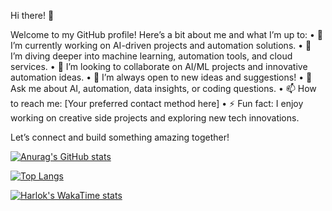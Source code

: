 Hi there! 👋

Welcome to my GitHub profile! Here’s a bit about me and what I’m up to:
	•	🔭 I’m currently working on AI-driven projects and automation solutions.
	•	🌱 I’m diving deeper into machine learning, automation tools, and cloud services.
	•	👯 I’m looking to collaborate on AI/ML projects and innovative automation ideas.
	•	🤔 I’m always open to new ideas and suggestions!
	•	💬 Ask me about AI, automation, data insights, or coding questions.
	•	📫 How to reach me: [Your preferred contact method here]
	•	⚡ Fun fact: I enjoy working on creative side projects and exploring new tech innovations.

Let’s connect and build something amazing together!

[![Anurag's GitHub stats](https://github-readme-stats.vercel.app/api?username=awakened-sudo&show_icons=true&theme=transparent)](https://github.com/anuraghazra/github-readme-stats)

[![Top Langs](https://github-readme-stats.vercel.app/api/top-langs/?username=awakened-sudo&show_icons=true&theme=transparent)](https://github.com/anuraghazra/github-readme-stats)

[![Harlok's WakaTime stats](https://github-readme-stats.vercel.app/api/wakatime?username=awakened-sudo&show_icons=true&theme=transparent)](https://github.com/anuraghazra/github-readme-stats)
